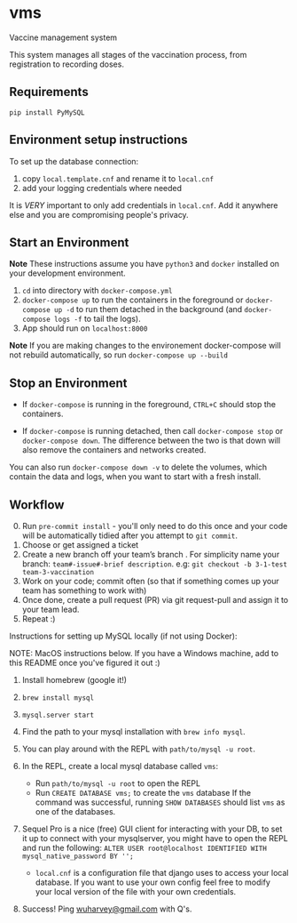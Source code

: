 # vms

Vaccine management system

This system manages all stages of the vaccination process, from registration to recording doses.

## Requirements

`pip install PyMySQL`

## Environment setup instructions

To set up the database connection:

1. copy `local.template.cnf` and rename it to `local.cnf`
2. add your logging credentials where needed

It is _VERY_ important to only add credentials in `local.cnf`. Add it anywhere else and you are compromising people's privacy.

## Start an Environment

**Note** These instructions assume you have `python3` and `docker` installed on your development environment.

1. `cd` into directory with `docker-compose.yml`
2. `docker-compose up` to run the containers in the foreground or `docker-compose up -d` to run them detached in the background (and `docker-compose logs -f` to tail the logs).
3. App should run on `localhost:8000`

**Note** If you are making changes to the environement docker-compose will not rebuild automatically, so run `docker-compose up --build`

## Stop an Environment

- If `docker-compose` is running in the foreground, `CTRL+C` should stop the containers.

- If `docker-compose` is running detached, then call `docker-compose stop` or `docker-compose down`. The difference between the two is that down will also remove the containers and networks created.

You can also run `docker-compose down -v` to delete the volumes, which contain the data and logs, when you want to start with a fresh install.

## Workflow

0. Run `pre-commit install` - you'll only need to do this once and your code will be automatically tidied after you attempt to `git commit`.
1. Choose or get assigned a ticket
2. Create a new branch off your team’s branch . For simplicity name your branch: `team#-issue#-brief description`.
   e.g: `git checkout -b 3-1-test team-3-vaccination`
3. Work on your code; commit often (so that if something comes up your team has something to work with)
4. Once done, create a pull request (PR) via git request-pull and assign it to your team lead.
5. Repeat :)

Instructions for setting up MySQL locally (if not using Docker):

NOTE: MacOS instructions below. If you have a Windows machine, add to this README once you've figured it out :)

1. Install homebrew (google it!)
2. `brew install mysql`
3. `mysql.server start`
4. Find the path to your mysql installation with `brew info mysql`.
5. You can play around with the REPL with `path/to/mysql -u root`.
6. In the REPL, create a local mysql database called `vms`:
   - Run `path/to/mysql -u root` to open the REPL
   - Run `CREATE DATABASE vms;` to create the `vms` database
     If the command was successful, running `SHOW DATABASES` should list `vms` as one of the databases.
7. Sequel Pro is a nice (free) GUI client for interacting with your DB, to set it up to connect with your mysqlserver, you might have to open the REPL and run the following: `ALTER USER root@localhost IDENTIFIED WITH mysql_native_password BY '';`

   - `local.cnf` is a configuration file that django uses to access your local database. If you want to use your own config feel free to modify your local version of the file with your own credentials.

8. Success! Ping wuharvey@gmail.com with Q's.
